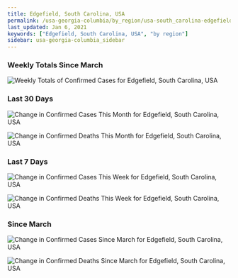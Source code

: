 ```yaml
---
title: Edgefield, South Carolina, USA
permalink: /usa-georgia-columbia/by_region/usa-south_carolina-edgefield-by_region.html
last_updated: Jan 6, 2021
keywords: ["Edgefield, South Carolina, USA", "by region"]
sidebar: usa-georgia-columbia_sidebar
---
```


<h3>Weekly Totals Since March</h3>

![Weekly Totals of Confirmed Cases for Edgefield, South Carolina, USA](/covid_tracker/images/graphs/usa-south_carolina-edgefield-weekly_totals_graph.png)

<h3>Last 30 Days</h3>

![Change in Confirmed Cases This Month for Edgefield, South Carolina, USA](/covid_tracker/images/graphs/usa-south_carolina-edgefield-delta_confirmed-30_days_graph.png)

![Change in Confirmed Deaths This Month for Edgefield, South Carolina, USA](/covid_tracker/images/graphs/usa-south_carolina-edgefield-delta_deaths-30_days_graph.png)

<h3>Last 7 Days</h3>

![Change in Confirmed Cases This Week for Edgefield, South Carolina, USA](/covid_tracker/images/graphs/usa-south_carolina-edgefield-delta_confirmed-7_days_graph.png)

![Change in Confirmed Deaths This Week for Edgefield, South Carolina, USA](/covid_tracker/images/graphs/usa-south_carolina-edgefield-delta_deaths-7_days_graph.png)

<h3>Since March</h3>

![Change in Confirmed Cases Since March for Edgefield, South Carolina, USA](/covid_tracker/images/graphs/usa-south_carolina-edgefield-delta_confirmed-since_march_graph.png)

![Change in Confirmed Deaths Since March for Edgefield, South Carolina, USA](/covid_tracker/images/graphs/usa-south_carolina-edgefield-delta_deaths-since_march_graph.png)
